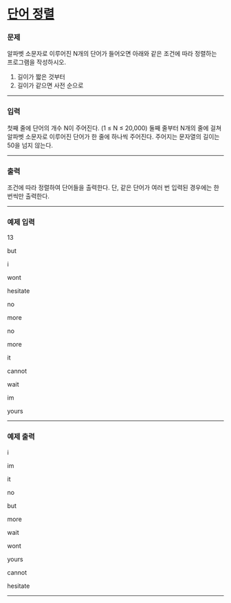 # [단어 정렬](https://www.acmicpc.net/problem/1181)



### 문제

알파벳 소문자로 이루어진 N개의 단어가 들어오면 아래와 같은 조건에 따라 정렬하는 프로그램을 작성하시오.

   1. 길이가 짧은 것부터
   2. 길이가 같으면 사전 순으로

---

### 입력

첫째 줄에 단어의 개수 N이 주어진다. (1 ≤ N ≤ 20,000) 둘째 줄부터 N개의 줄에 걸쳐 알파벳 소문자로 이루어진 단어가 한 줄에 하나씩 주어진다. 주어지는 문자열의 길이는 50을 넘지 않는다.


---

### 출력

조건에 따라 정렬하여 단어들을 출력한다. 단, 같은 단어가 여러 번 입력된 경우에는 한 번씩만 출력한다.

---

### 예제 입력

13

but

i

wont

hesitate

no

more

no

more

it

cannot

wait

im

yours

---

### 예제 출력

i

im

it

no

but

more

wait

wont

yours

cannot

hesitate

---
